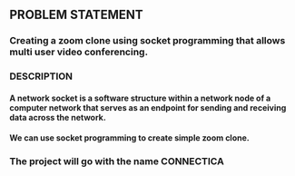 ## PROBLEM STATEMENT
### Creating a zoom clone using socket programming that allows multi user video conferencing.

### DESCRIPTION
#### A network socket is a software structure within a network node of a computer network that serves as an endpoint for sending and receiving data across the network.
#### We can use socket programming to create simple zoom clone.

### The project will go with the name CONNECTICA
